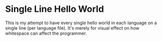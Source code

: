 Single Line Hello World
=======================

This is my attempt to have every single hello world in each language on a single line (per language file). It's merely for visual effect on how whitespace can affect the programmer. 
